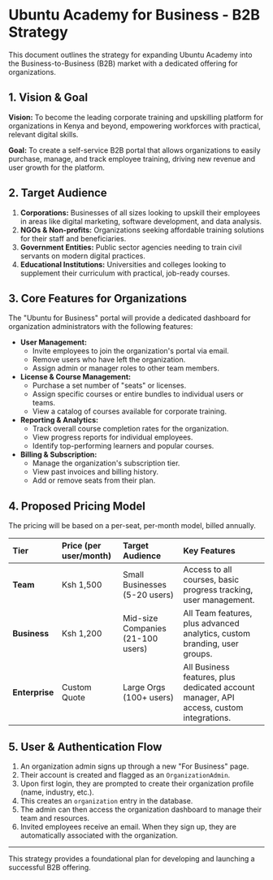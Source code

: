 # Ubuntu Academy for Business - B2B Strategy

This document outlines the strategy for expanding Ubuntu Academy into the Business-to-Business (B2B) market with a dedicated offering for organizations.

## 1. Vision & Goal

**Vision:** To become the leading corporate training and upskilling platform for organizations in Kenya and beyond, empowering workforces with practical, relevant digital skills.

**Goal:** To create a self-service B2B portal that allows organizations to easily purchase, manage, and track employee training, driving new revenue and user growth for the platform.

## 2. Target Audience

1.  **Corporations:** Businesses of all sizes looking to upskill their employees in areas like digital marketing, software development, and data analysis.
2.  **NGOs & Non-profits:** Organizations seeking affordable training solutions for their staff and beneficiaries.
3.  **Government Entities:** Public sector agencies needing to train civil servants on modern digital practices.
4.  **Educational Institutions:** Universities and colleges looking to supplement their curriculum with practical, job-ready courses.

## 3. Core Features for Organizations

The "Ubuntu for Business" portal will provide a dedicated dashboard for organization administrators with the following features:

-   **User Management:**
    -   Invite employees to join the organization's portal via email.
    -   Remove users who have left the organization.
    -   Assign admin or manager roles to other team members.
-   **License & Course Management:**
    -   Purchase a set number of "seats" or licenses.
    -   Assign specific courses or entire bundles to individual users or teams.
    -   View a catalog of courses available for corporate training.
-   **Reporting & Analytics:**
    -   Track overall course completion rates for the organization.
    -   View progress reports for individual employees.
    -   Identify top-performing learners and popular courses.
-   **Billing & Subscription:**
    -   Manage the organization's subscription tier.
    -   View past invoices and billing history.
    -   Add or remove seats from their plan.

## 4. Proposed Pricing Model

The pricing will be based on a per-seat, per-month model, billed annually.

| Tier        | Price (per user/month) | Target Audience            | Key Features                                                                   |
| :---------- | :--------------------- | :------------------------- | :----------------------------------------------------------------------------- |
| **Team**    | Ksh 1,500              | Small Businesses (5-20 users)   | Access to all courses, basic progress tracking, user management.                |
| **Business**| Ksh 1,200              | Mid-size Companies (21-100 users) | All Team features, plus advanced analytics, custom branding, user groups.      |
| **Enterprise** | Custom Quote        | Large Orgs (100+ users) | All Business features, plus dedicated account manager, API access, custom integrations. |

## 5. User & Authentication Flow

1.  An organization admin signs up through a new "For Business" page.
2.  Their account is created and flagged as an `OrganizationAdmin`.
3.  Upon first login, they are prompted to create their organization profile (name, industry, etc.).
4.  This creates an `organization` entry in the database.
5.  The admin can then access the organization dashboard to manage their team and resources.
6.  Invited employees receive an email. When they sign up, they are automatically associated with the organization.

---

This strategy provides a foundational plan for developing and launching a successful B2B offering.
